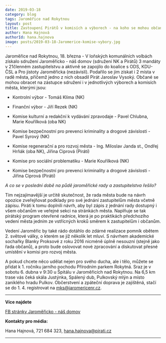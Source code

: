 ```yaml
---
date: 2019-03-18
category: blog
tags: Jaroměřice nad Rokytnou
layout: post
title: Zastoupení Pirátů v komisích a výborech - na koho se mohou občané obracet v Jaroměřicích nad Rokytnou
author: Hana Hajnová
authorId: hana.hajnova  
image: posts/2019-03-18-Jaromerice-komise-vybory.jpg
---
```

Jaroměřice nad Rokytnou, 18. března - V loňských komunálních volbách získalo sdružení Jaroměřicko - náš domov (sdružení NK a Pirátů) 3 mandáty v 21členném zastupitelstvu a aktivně se zapojilo do koalice s ODS, KDU-ČSL a Pro jistoty Jaroměřicka (nezávislí). Podařilo se jim získat i 2 místa v radě města, přičemž jedno z nich obsadil Pirát Jaroslav Vysoký. Občané se mohou obracet na zástupce sdružení i v jednotlivých výborech a komisích města, kterými jsou: 

* Kontrolní výbor - Tomáš Klíma (NK)
* Finanční výbor - Jiří Rezek (NK)

* Komise kulturní a redakční k vydávání zpravodaje - Pavel Chlubna, Marie Kouřílková (oba NK) 
* Komise bezpečnostní pro prevenci kriminality a drogové závislosti - Pavel Syrový (NK) 
* Komise regenerační a pro rozvoj města - Ing. Miloslav Janda st., Ondřej Hrňák (oba NK), Jiřina Ciprová (Piráti)
* Komise pro sociální problematiku - Marie Kouřílková (NK)
* Komise bezpečnostní pro prevenci kriminality a drogové závislosti - Jiřina Ciprová (Piráti)

*A co se v poslední době na půdě jaroměřické rady a zastupitelstva řešilo?*

Tím nejzajímavější je určitě skutečnost, že rada města bude na návrh opozice zveřejňovat podklady pro své jednání zastupitelům města včetně zápisu. Piráti k tomu doplnili návrh, aby byl zápis z jednání rady dostupný i všem občanům ve veřejné sekci na stránkách města. Naplňuje se tak pirátský program otevřené radnice, která je po praktikách předchozího vedení města jedním ze vstřícných kroků směrem k zastupitelům i občanům.

Vedení Jaroměřic by také rádo dotáhlo do zdárné realizace pomník obětem 2. světové války, o kterém se již několik let mluví. S návrhem akademické sochařky Blanky Proksové z roku 2016 nicméně úplně nesouzní (stejně jako řada občanů), a proto bude oslovovat nové zpracování a diskutovat přesné umístění v komisi pro rozvoj města.    

A pokud chcete něco udělat nejen pro svého ducha, ale i tělo, můžete se přidat k 1. ročníku jarního pochodu Přírodním parkem Rokytná. Sraz je v sobotu 6. dubna v 9:30 u Špitálu v Jaroměřicích nad Rokytnou. Na 6,5 km trase vás čeká skála Justýnka, Spálený dub, Pulkovský mlýn a místo zaniklého hradu Pulkov. Občerstvení a zpáteční doprava je zajištěná, stačí se do 1. 4. registrovat na mks@jaromericenr.cz. 

---

**Více najdete**

[FB stránky Jaroměřicko - náš domov](https://www.facebook.com/jaromericko/)


**Kontakty pro média:**

Hana Hajnová, 721 684 323, hana.hajnova@pirati.cz

---
